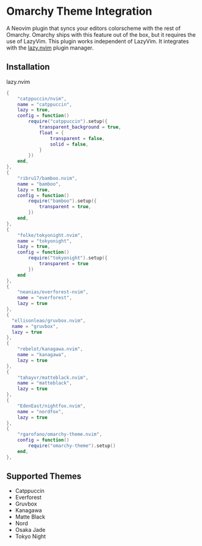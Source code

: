 # Omarchy Theme Integration

A Neovim plugin that syncs your editors colorscheme with the rest of Omarchy. Omarchy ships with this feature out of the box, but it requires the use of LazyVim. This plugin works independent of LazyVim. It integrates with the [lazy.nvim](https://github.com/folke/lazy.nvim) plugin manager.

## Installation

lazy.nvim
```lua
{
    "catppuccin/nvim",
    name = "catppuccin",
    lazy = true,
    config = function()
        require("catppuccin").setup({
            transparent_background = true,
            float = {
                transparent = false,
                solid = false,
            }
        })
    end,
},
{
    "ribru17/bamboo.nvim",
    name = "bamboo",
    lazy = true,
    config = function()
        require("bamboo").setup({
            transparent = true,
        })
    end,
},
{
    "folke/tokyonight.nvim",
    name = "tokyonight",
    lazy = true,
    config = function()
        require("tokyonight").setup({
            transparent = true
        })
    end
},
{
    "neanias/everforest-nvim",
    name = "everforest",
    lazy = true
},
{
  "ellisonleao/gruvbox.nvim",
  name = "gruvbox",
  lazy = true
},
{
    "rebelot/kanagawa.nvim",
    name = "kanagawa",
    lazy = true
},
{
    "tahayvr/matteblack.nvim",
    name = "matteblack",
    lazy = true
},
{
    "EdenEast/nightfox.nvim",
    name = "nordfox",
    lazy = true
},
{
    "rgarofano/omarchy-theme.nvim",
    config = function()
        require("omarchy-theme").setup()
    end,
},
```

## Supported Themes

* Catppuccin
* Everforest
* Gruvbox
* Kanagawa
* Matte Black
* Nord
* Osaka Jade
* Tokyo Night
